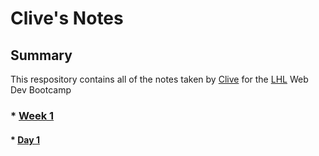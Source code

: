 # Clive's Notes
## Summary
This respository contains all of the notes taken by [Clive](https://github.com/silentscribe) for the [LHL](https://lighthouselabs.ca/) Web Dev Bootcamp

### * [Week 1](/Week_1)
####  * [Day 1](/Week_1/Day_1)